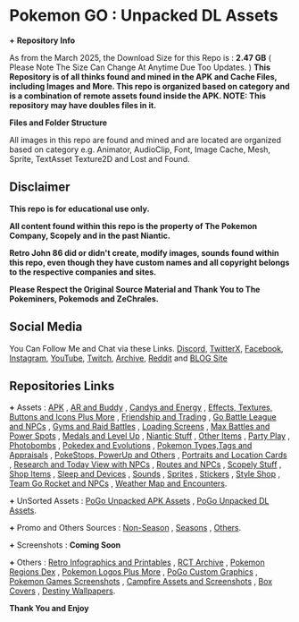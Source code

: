# __**Pokemon GO**__ __**:**__ __**Unpacked DL Assets**__


**+** __**Repository Info**__

As from the March 2025, the Download Size for this Repo is : **2.47 GB** ( Please Note The Size Can Change At Anytime Due Too Updates. )
**This Repository is of all thinks found and mined in the APK and Cache Files, including Images and More. This repo is organized based on category and is a combination of remote assets found inside the APK. NOTE: This repository may have doubles files in it.**


__**Files and Folder Structure**__

All images in this repo are found and mined and are located are organized based on category e.g. Animator, AudioClip, Font, Image Cache, Mesh, Sprite, TextAsset Texture2D and Lost and Found.


## __**Disclaimer**__

**This repo is for educational use only.**

**All content found within this repo is the property of The Pokemon Company, Scopely and in the past Niantic.**

**Retro John 86 did or didn't create, modify images, sounds found within this repo, even though they have custom names and all copyright belongs to the respective companies and sites.**

**Please Respect the Original Source Material and Thank You to The Pokeminers, Pokemods and ZeChrales.**


## __**Social Media**__

You Can Follow Me and Chat via these Links. [Discord](https://discord.com/invite/XWphsEk), [TwitterX](https://x.com/Retro86Official), [Facebook](https://www.facebook.com/Retro86Official), [Instagram](https://www.instagram.com/retrojohn86), [YouTube](https://www.youtube.com/channel/UCUw02MHKeo3mGfNDMvBn_eQ), [Twitch](https://www.twitch.tv/retrojohn86), [Archive](https://archive.org/details/@retro_john_86), [Reddit](https://www.reddit.com/user/RetroJohn86/) and [BLOG Site](https://retrojohn86.blogspot.com/)


## __**Repositories Links**__

**+** Assets : 
[APK](https://github.com/RetroJohn86/Pokemon-Go-Assets-APK) , [AR and Buddy](https://github.com/RetroJohn86/Pokemon-Go-Assets-AR-and-Buddy) , [Candys and Energy](https://github.com/RetroJohn86/Pokemon-Go-Assets-Candys-and-Energy) , [Effects, Textures, Buttons and Icons Plus More](https://github.com/RetroJohn86/Pokemon-Go-Assets-Effects-Textures-Buttons-and-Icons-Plus-More) , [Friendship and Trading](https://github.com/RetroJohn86/Pokemon-Go-Assets-Friendship-and-Trading) , [Go Battle League and NPCs](https://github.com/RetroJohn86/Pokemon-Go-Assets-Go-Battle-League-and-NPCs) , [Gyms and Raid Battles](https://github.com/RetroJohn86/Pokemon-Go-Assets-Gyms-and-Raid-Battles) , [Loading Screens](https://github.com/RetroJohn86/Pokemon-Go-Assets-Loading-Screens) , [Max Battles and Power Spots](https://github.com/RetroJohn86/Pokemon-Go-Assets-Max-Battles-and-Power-Spots) , [Medals and Level Up](https://github.com/RetroJohn86/Pokemon-Go-Assets-Medals-and-Level-Up) , [Niantic Stuff](https://github.com/RetroJohn86/Pokemon-Go-Assets-Niantic-Stuff) , [Other Items](https://github.com/RetroJohn86/Pokemon-Go-Assets-Other-Items) , [Party Play](https://github.com/RetroJohn86/Pokemon-Go-Assets-Party-Play) , [Photobombs](https://github.com/RetroJohn86/Pokemon-Go-Assets-Photobombs) , [Pokedex and Evolutions](https://github.com/RetroJohn86/Pokemon-Go-Assets-Pokedex-and-Evolutions) , [Pokemon Types,Tags and Appraisals](https://github.com/RetroJohn86/Pokemon-Go-Assets-Pokemon-Types-Tags-and-Appraisals) , [PokeStops, PowerUp and Others](https://github.com/RetroJohn86/Pokemon-Go-Assets-PokeStops-PowerUp-and-Others) , [Portraits and Location Cards](https://github.com/RetroJohn86/Pokemon-Go-Assets-Portraits-and-Location-Cards) , [Research and Today View with NPCs](https://github.com/RetroJohn86/Pokemon-Go-Assets-Research-and-Today-View-with-NPCs) , [Routes and NPCs](https://github.com/RetroJohn86/Pokemon-Go-Assets-Routes-and-NPCs) , [Scopely Stuff](https://github.com/RetroJohn86/Pokemon-Go-Assets-Scopely-Stuff) , [Shop Items](https://github.com/RetroJohn86/Pokemon-Go-Assets-Shop-Items) , [Sleep and Devices](https://github.com/RetroJohn86/Pokemon-Go-Assets-Sleep-and-Devices) , [Sounds](https://github.com/RetroJohn86/Pokemon-Go-Assets-Sounds) , [Sprites](https://github.com/RetroJohn86/Pokemon-Go-Assets-Sprites) , [Stickers](https://github.com/RetroJohn86/Pokemon-Go-Assets-Stickers) , [Style Shop](https://github.com/RetroJohn86/Pokemon-Go-Assets-Style-Shop) , [Team Go Rocket and NPCs](https://github.com/RetroJohn86/Pokemon-Go-Assets-Team-Go-Rocket-and-NPCs) , [Weather Map and Encounters](https://github.com/RetroJohn86/Pokemon-Go-Assets-Weather-Map-and-Encounters).

**+** UnSorted Assets : [PoGo Unpacked APK Assets](https://github.com/RetroJohn86/PoGo-Unpacked-APK-Assets) , [PoGo Unpacked DL Assets](https://github.com/RetroJohn86/PoGo-Unpacked-DL-Assets).

**+** Promo and Others Sources : [Non-Season](https://github.com/RetroJohn86/Pokemon-Go-Promo-and-Others-Sources) , [Seasons](https://github.com/RetroJohn86/Pokemon-Go-Promo-and-Others-Sources) , [Others](https://github.com/RetroJohn86/Pokemon-Go-Promo-and-Others-Sources).

**+** Screenshots : **Coming Soon**

**+** Others : [Retro Infographics and Printables](https://github.com/RetroJohn86/Retro-Infographics-and-Printables) , [RCT Archive](https://github.com/RetroJohn86/RCT-Archive) , [Pokemon Regions Dex](https://github.com/RetroJohn86/Pokemon-Regions-Dex) , [Pokemon Logos Plus More](https://github.com/RetroJohn86/Pokemon-Logos-Plus-More) , [PoGo Custom Graphics](https://github.com/RetroJohn86/Pokemon-Go-Custom-Graphics) , [Pokemon Games Screenshots](https://github.com/RetroJohn86/Pokemon-Games-Screenshots) , [Campfire Assets and Screenshots](https://github.com/RetroJohn86/Campfire-Assets-and-Screenshots) , [Box Covers](https://github.com/RetroJohn86/Box-Covers) , [Destiny Wallpapers](https://github.com/RetroJohn86/Destiny-Wallpapers).


__**Thank You and Enjoy**__